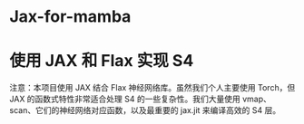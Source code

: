 # Jax-for-mamba
# 使用 JAX 和 Flax 实现 S4
注意：本项目使用 JAX 结合 Flax 神经网络库。虽然我们个人主要使用 Torch，但 JAX 的函数式特性非常适合处理 S4 的一些复杂性。我们大量使用 vmap、scan、它们的神经网络对应函数，以及最重要的 jax.jit 来编译高效的 S4 层。
